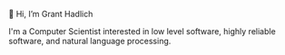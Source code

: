 👋 Hi, I’m Grant Hadlich

I'm a Computer Scientist interested in low level software, highly reliable software, and natural language processing.

<!---
ghadlich/ghadlich is a ✨ special ✨ repository because its `README.md` (this file) appears on your GitHub profile.
You can click the Preview link to take a look at your changes.
--->
